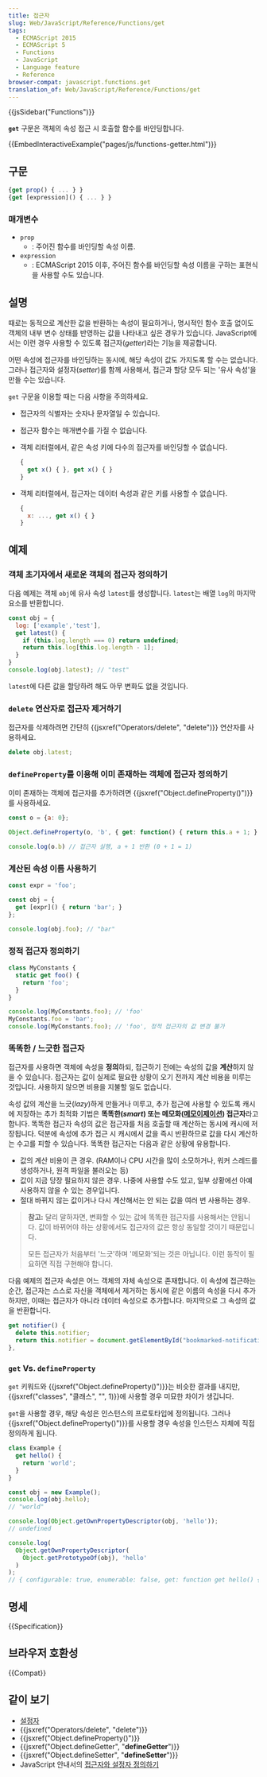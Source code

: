 ```yaml
---
title: 접근자
slug: Web/JavaScript/Reference/Functions/get
tags:
  - ECMAScript 2015
  - ECMAScript 5
  - Functions
  - JavaScript
  - Language feature
  - Reference
browser-compat: javascript.functions.get
translation_of: Web/JavaScript/Reference/Functions/get
---
```


{{jsSidebar("Functions")}}

**`get`** 구문은 객체의 속성 접근 시 호출할 함수를 바인딩합니다.

{{EmbedInteractiveExample("pages/js/functions-getter.html")}}

## 구문

```js
{get prop() { ... } }
{get [expression]() { ... } }
```

### 매개변수

- `prop`
  - : 주어진 함수를 바인딩할 속성 이름.
- `expression`
  - : ECMAScript 2015 이후, 주어진 함수를 바인딩할 속성 이름을 구하는 표현식을 사용할 수도 있습니다.

## 설명

때로는 동적으로 계산한 값을 반환하는 속성이 필요하거나, 명시적인 함수 호출 없이도 객체의 내부 변수 상태를 반영하는 값을 나타내고 싶은 경우가 있습니다. JavaScript에서는 이런 경우 사용할 수 있도록 접근자(_getter_)라는 기능을 제공합니다.

어떤 속성에 접근자를 바인딩하는 동시에, 해당 속성이 값도 가지도록 할 수는 없습니다. 그러나 접근자와 설정자(_setter_)를 함께 사용해서, 접근과 할당 모두 되는 '유사 속성'을 만들 수는 있습니다.

`get` 구문을 이용할 때는 다음 사항을 주의하세요.

- 접근자의 식별자는 숫자나 문자열일 수 있습니다.
- 접근자 함수는 매개변수를 가질 수 없습니다.
- 객체 리터럴에서, 같은 속성 키에 다수의 접근자를 바인딩할 수 없습니다.

  ```js example-bad
  {
    get x() { }, get x() { }
  }
  ```

- 객체 리터럴에서, 접근자는 데이터 속성과 같은 키를 사용할 수 없습니다.

  ```js example-bad
  {
    x: ..., get x() { }
  }
  ```

## 예제

### 객체 초기자에서 새로운 객체의 접근자 정의하기

다음 예제는 객체 `obj`에 유사 속성 `latest`를 생성합니다. `latest`는 배열 `log`의 마지막 요소를 반환합니다.

```js
const obj = {
  log: ['example','test'],
  get latest() {
    if (this.log.length === 0) return undefined;
    return this.log[this.log.length - 1];
  }
}
console.log(obj.latest); // "test"
```

`latest`에 다른 값을 할당하려 해도 아무 변화도 없을 것입니다.

### `delete` 연산자로 접근자 제거하기

접근자를 삭제하려면 간단히 {{jsxref("Operators/delete", "delete")}} 연산자를 사용하세요.

```js
delete obj.latest;
```

### `defineProperty`를 이용해 이미 존재하는 객체에 접근자 정의하기

이미 존재하는 객체에 접근자를 추가하려면 {{jsxref("Object.defineProperty()")}}를 사용하세요.

```js
const o = {a: 0};

Object.defineProperty(o, 'b', { get: function() { return this.a + 1; } });

console.log(o.b) // 접근자 실행, a + 1 반환 (0 + 1 = 1)
```

### 계산된 속성 이름 사용하기

```js
const expr = 'foo';

const obj = {
  get [expr]() { return 'bar'; }
};

console.log(obj.foo); // "bar"
```

### 정적 접근자 정의하기

```js
class MyConstants {
  static get foo() {
    return 'foo';
  }
}

console.log(MyConstants.foo); // 'foo'
MyConstants.foo = 'bar';
console.log(MyConstants.foo); // 'foo', 정적 접근자의 값 변경 불가
```

### 똑똑한 / 느긋한 접근자

접근자를 사용하면 객체에 속성을 **정의**하되, 접근하기 전에는 속성의 값을 **계산**하지 않을 수 있습니다. 접근자는 값이 실제로 필요한 상황이 오기 전까지 계산 비용을 미루는 것입니다. 사용하지 않으면 비용을 지불할 일도 없습니다.

속성 값의 계산을 느긋(_lazy_)하게 만들거나 미루고, 추가 접근에 사용할 수 있도록 캐시에 저장하는 추가 최적화 기법은 **똑똑한(_smart_) 또는 메모화([메모이제이션](https://ko.wikipedia.org/wiki/%EB%A9%94%EB%AA%A8%EC%9D%B4%EC%A0%9C%EC%9D%B4%EC%85%98)) 접근자**라고 합니다. 똑똑한 접근자 속성의 값은 접근자를 처음 호출할 때 계산하는 동시에 캐시에 저장됩니다. 덕분에 속성에 추가 접근 시 캐시에서 값을 즉시 반환하므로 값을 다시 계산하는 수고를 피할 수 있습니다. 똑똑한 접근자는 다음과 같은 상황에 유용합니다.

- 값의 계산 비용이 큰 경우. (RAM이나 CPU 시간을 많이 소모하거나, 워커 스레드를 생성하거나, 원격 파일을 불러오는 등)
- 값이 지금 당장 필요하지 않은 경우. 나중에 사용할 수도 있고, 일부 상황에선 아예 사용하지 않을 수 있는 경우입니다.
- 절대 바뀌지 않는 값이거나 다시 계산해서는 안 되는 값을 여러 번 사용하는 경우.

> **참고:** 달리 말하자면, 변화할 수 있는 값에 똑똑한 접근자를 사용해서는 안됩니다. 값이 바뀌어야 하는 상황에서도 접근자의 값은 항상 동일할 것이기 때문입니다.
>
> 모든 접근자가 처음부터 '느긋'하며 '메모화'되는 것은 아닙니다. 이런 동작이 필요하면 직접 구현해야 합니다.

다음 예제의 접근자 속성은 어느 객체의 자체 속성으로 존재합니다. 이 속성에 접근하는 순간, 접근자는 스스로 자신을 객체에서 제거하는 동시에 같은 이름의 속성을 다시 추가하지만, 이때는 접근자가 아니라 데이터 속성으로 추가합니다. 마지막으로 그 속성의 값을 반환합니다.

```js
get notifier() {
  delete this.notifier;
  return this.notifier = document.getElementById("bookmarked-notification-anchor");
},
```

### `get` Vs. `defineProperty`

`get` 키워드와 {{jsxref("Object.defineProperty()")}}는 비슷한 결과를 내지만, {{jsxref("classes", "클래스", "", 1)}}에 사용할 경우 미묘한 차이가 생깁니다.

`get`을 사용할 경우, 해당 속성은 인스턴스의 프로토타입에 정의됩니다. 그러나 {{jsxref("Object.defineProperty()")}}를 사용할 경우 속성을 인스턴스 자체에 직접 정의하게 됩니다.

```js
class Example {
  get hello() {
    return 'world';
  }
}

const obj = new Example();
console.log(obj.hello);
// "world"

console.log(Object.getOwnPropertyDescriptor(obj, 'hello'));
// undefined

console.log(
  Object.getOwnPropertyDescriptor(
    Object.getPrototypeOf(obj), 'hello'
  )
);
// { configurable: true, enumerable: false, get: function get hello() { return 'world'; }, set: undefined }
```

## 명세

{{Specification}}

## 브라우저 호환성

{{Compat}}

## 같이 보기

- [설정자](/ko/docs/Web/JavaScript/Reference/Functions/set)
- {{jsxref("Operators/delete", "delete")}}
- {{jsxref("Object.defineProperty()")}}
- {{jsxref("Object.defineGetter", "__defineGetter__")}}
- {{jsxref("Object.defineSetter", "__defineSetter__")}}
- JavaScript 안내서의 [접근자와 설정자 정의하기](/ko/docs/Web/JavaScript/Guide/Working_with_Objects#Defining_getters_and_setters)
